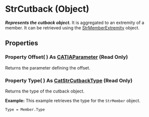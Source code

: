 # StrCutback (Object)

**_Represents the cutback object._**
It is aggregated to an extremity of a member. It can be retrieved using the [StrMemberExtremity](../StructureInterfaces/interface_StrMemberExtremity_70726.md) object.

## Properties

### Property **Offset**( ) As [CATIAParameter](../KnowledgeInterfaces/interface_Parameter_17963.md) (Read Only)

Returns the parameter defining the offset.  
### Property **Type**( ) As [CatStrCutbackType](../StructureInterfaces/enum_CatStrCutbackType_60664.md) (Read Only)

Returns the type of the cutback object.

**Example:**      This example retrieves the type for the `StrMember` object.

```VBScript
Type = Member.Type

```